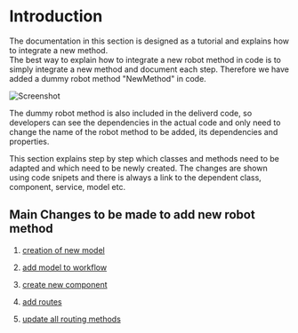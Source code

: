 # Introduction

The documentation in this section is designed as a tutorial and explains how to integrate a new method.    
The best way to explain how to integrate a new robot method in code is to simply integrate a new method and document each step. Therefore we have added a dummy robot method "NewMethod" in code. 
    
![Screenshot](../../screenshots/steps/availablejobs-new-method.png)   


The dummy robot method is also included in the deliverd code, so developers can see the dependencies in the actual code and only need to change the name of the robot method to be added, its dependencies and properties.   
  
This section explains step by step which classes and methods need to be adapted and which need to be newly created.
The changes are shown using code snipets and there is always a link to the dependent class, component, service, model etc. 

## Main Changes to be made to add new robot method

1. [creation of new model](../../additional-documentation/steps-adding-new-method/1.-creation-of-new-model.html)

2. [add model to workflow](../../additional-documentation/steps-adding-new-method/2.-add-model-to-workflow.html)

3. [create new component](../../additional-documentation/steps-adding-new-method/3.-create-new-component.html)

4. [add routes](../../additional-documentation/steps-adding-new-method/4.-add-route.html)

5. [update all routing methods](../../additional-documentation/steps-adding-new-method/5.-update-all-routing-methods.html)

